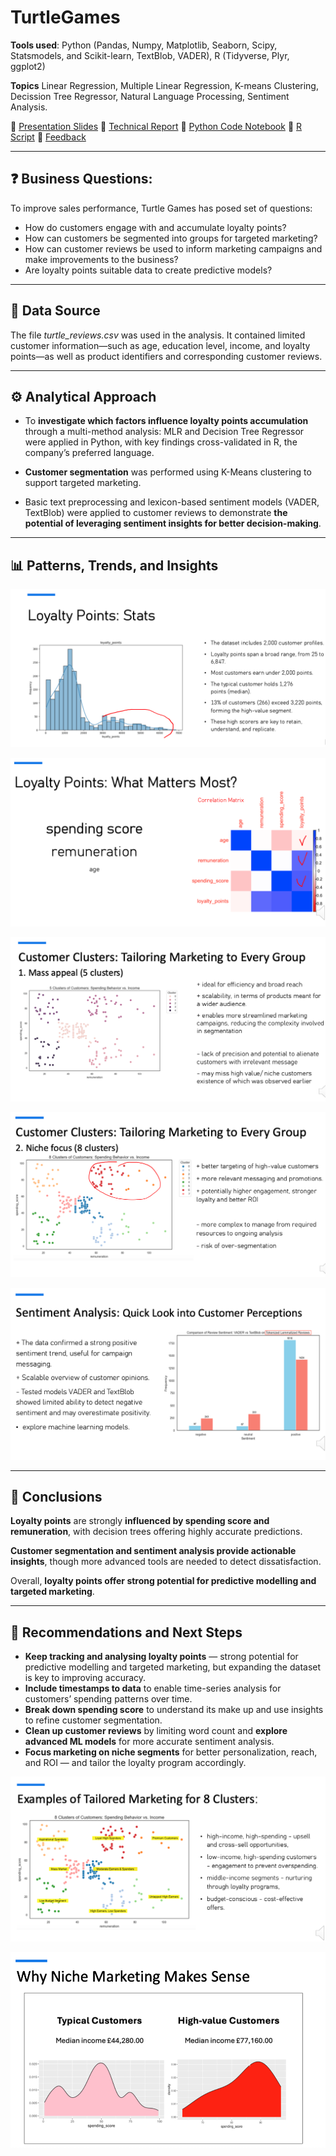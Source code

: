 # TurtleGames

**Tools used**: Python (Pandas, Numpy, Matplotlib, Seaborn, Scipy, Statsmodels, and Scikit-learn, TextBlob, VADER), R (Tidyverse, Plyr, ggplot2)

**Topics** Linear Regression, Multiple Linear Regression, K-means Clustering, Decission Tree Regressor, Natural Language Processing, Sentiment Analysis.

📂 [Presentation Slides](Cepure_Jurgita_DA301_Assignment_Presentation_slides.pdf)
📂 [Technical Report](Cepure_Jurgita_DA301_Assignment_Report.pdf)
📂 [Python Code Notebook](Cepure_Jurgita_DA301_Assignment_Notebook.ipynb)
📂 [R Script](Cepure_Jurgita_DA301_Assignment_Rscript.R)
📂 [Feedback](Jurgita%20Cepure%20Assignment%203%20Feedback.pdf)

----------------------

## ❓ Business Questions: 

To improve sales performance, Turtle Games has posed set of questions: 
- How do customers engage with and accumulate loyalty points?
- How can customers be segmented into groups for targeted marketing?
- How can customer reviews be used to inform marketing campaigns and make improvements to the business?
- Are loyalty points suitable data to create predictive models?

----------------------

## 🫚 Data Source
The file *turtle_reviews.csv* was used in the analysis. It contained limited customer information—such as age, education level, income, and loyalty points—as well as product identifiers and corresponding customer reviews.

----------------------

## ⚙️ Analytical Approach 

- To **investigate which factors influence loyalty points accumulation** through
a multi-method analysis: MLR and Decision Tree Regressor were applied in Python, with key
findings cross-validated in R, the company’s preferred language.

- **Customer segmentation** was performed using K-Means clustering to support targeted marketing.

- Basic text preprocessing and lexicon-based sentiment models (VADER, TextBlob) were applied to customer reviews to
demonstrate **the potential of leveraging sentiment insights for better decision-making**.

----------------------

## 📊 Patterns, Trends, and Insights

![Alt text](Visuals/Loyalty_Points.png)

![Alt text](Visuals/Loyalty_points_corr_matrix.png)

![Alt text](Visuals/Customer_cluster_mass_appeal.png)

![Alt text](Visuals/Customer_cluster_niche_focus.png)

![Alt text](Visuals/Sentiment_analysis.png)

----------------------

## 📌 Conclusions

**Loyalty points** are strongly **influenced by spending score and remuneration**, with decision trees offering highly accurate predictions. 

**Customer segmentation and sentiment analysis provide actionable insights**, though more advanced tools are needed to detect dissatisfaction. 

Overall, **loyalty points offer strong potential for predictive modelling and targeted marketing**.

----------------------

## 💊 Recommendations and Next Steps

- **Keep tracking and analysing loyalty points** — strong potential for predictive modelling and targeted
marketing, but expanding the dataset is key to improving accuracy.
- **Include timestamps to data** to enable time-series analysis for customers’ spending patterns over time.
- **Break down spending score** to understand its make up and use insights to refine customer
segmentation.
- **Clean up customer reviews** by limiting word count and **explore advanced ML models** for more accurate
sentiment analysis.
- **Focus marketing on niche segments** for better personalization, reach, and ROI — and tailor the loyalty
program accordingly.

![Alt text](Visuals/Examples_tailored_marketing_8clusters.png)

![Alt text](Visuals/Niche_customers_income.png)


